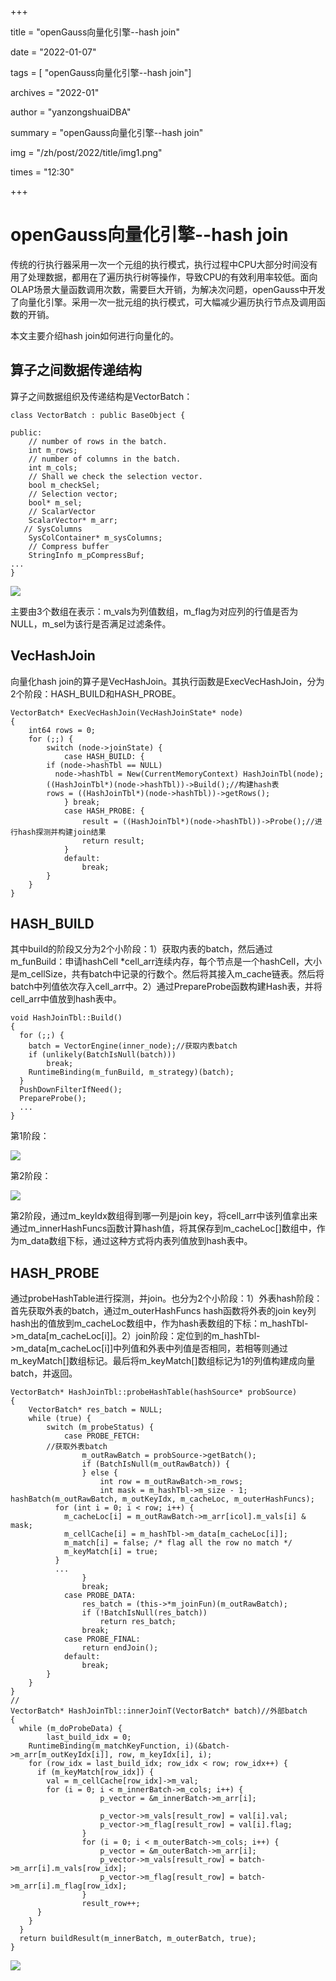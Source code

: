 +++

title =  "openGauss向量化引擎--hash join" 

date = "2022-01-07" 

tags = [ "openGauss向量化引擎--hash join"] 

archives = "2022-01" 

author = "yanzongshuaiDBA" 

summary = "openGauss向量化引擎--hash join"

img = "/zh/post/2022/title/img1.png" 

times = "12:30"

+++

# openGauss向量化引擎--hash join<a name="ZH-CN_TOPIC_0000001232574681"></a>

传统的行执行器采用一次一个元组的执行模式，执行过程中CPU大部分时间没有用了处理数据，都用在了遍历执行树等操作，导致CPU的有效利用率较低。面向OLAP场景大量函数调用次数，需要巨大开销，为解决次问题，openGauss中开发了向量化引擎。采用一次一批元组的执行模式，可大幅减少遍历执行节点及调用函数的开销。

本文主要介绍hash join如何进行向量化的。

## 算子之间数据传递结构<a name="section399332011400"></a>

算子之间数据组织及传递结构是VectorBatch：

```
class VectorBatch : public BaseObject {

public:
    // number of rows in the batch.
    int m_rows;
    // number of columns in the batch.
    int m_cols;
    // Shall we check the selection vector.
    bool m_checkSel;
    // Selection vector;
    bool* m_sel;
    // ScalarVector
    ScalarVector* m_arr;
   // SysColumns
    SysColContainer* m_sysColumns;
    // Compress buffer
    StringInfo m_pCompressBuf;
...
}
```

![](figures/主要由3个数组在表示.png)

主要由3个数组在表示：m\_vals为列值数组，m\_flag为对应列的行值是否为NULL，m\_sel为该行是否满足过滤条件。

## VecHashJoin<a name="section96181740174117"></a>

向量化hash join的算子是VecHashJoin。其执行函数是ExecVecHashJoin，分为2个阶段：HASH\_BUILD和HASH\_PROBE。

```
VectorBatch* ExecVecHashJoin(VecHashJoinState* node)
{
    int64 rows = 0;
    for (;;) {
        switch (node->joinState) {
            case HASH_BUILD: {
        if (node->hashTbl == NULL)
          node->hashTbl = New(CurrentMemoryContext) HashJoinTbl(node);
        ((HashJoinTbl*)(node->hashTbl))->Build();//构建hash表
        rows = ((HashJoinTbl*)(node->hashTbl))->getRows();
            } break;
            case HASH_PROBE: {
                result = ((HashJoinTbl*)(node->hashTbl))->Probe();//进行hash探测并构建join结果
                return result;
            }
            default:
                break;
        }
    }
}
```

## HASH\_BUILD<a name="section64014469421"></a>

其中build的阶段又分为2个小阶段：1）获取内表的batch，然后通过m\_funBuild：申请hashCell \*cell\_arr连续内存，每个节点是一个hashCell，大小是m\_cellSize，共有batch中记录的行数个。然后将其接入m\_cache链表。然后将batch中列值依次存入cell\_arr中。2）通过PrepareProbe函数构建Hash表，并将cell\_arr中值放到hash表中。

```
void HashJoinTbl::Build()
{
  for (;;) {
    batch = VectorEngine(inner_node);//获取内表batch
    if (unlikely(BatchIsNull(batch)))
        break;
    RuntimeBinding(m_funBuild, m_strategy)(batch);
  }
  PushDownFilterIfNeed();
  PrepareProbe();
  ...
}
```

第1阶段：

![](figures/第1阶段.png)

第2阶段：

![](figures/第2阶段.png)

第2阶段，通过m\_keyIdx数组得到哪一列是join key，将cell\_arr中该列值拿出来通过m\_innerHashFuncs函数计算hash值，将其保存到m\_cacheLoc\[\]数组中，作为m\_data数组下标，通过这种方式将内表列值放到hash表中。

## HASH\_PROBE<a name="section416964144412"></a>

通过probeHashTable进行探测，并join。也分为2个小阶段：1）外表hash阶段：首先获取外表的batch，通过m\_outerHashFuncs hash函数将外表的join key列hash出的值放到m\_cacheLoc数组中，作为hash表数组的下标：m\_hashTbl-\>m\_data\[m\_cacheLoc\[i\]\]。2）join阶段：定位到的m\_hashTbl-\>m\_data\[m\_cacheLoc\[i\]\]中列值和外表中列值是否相同，若相等则通过m\_keyMatch\[\]数组标记。最后将m\_keyMatch\[\]数组标记为1的列值构建成向量batch，并返回。

```
VectorBatch* HashJoinTbl::probeHashTable(hashSource* probSource)
{
    VectorBatch* res_batch = NULL;
    while (true) {
        switch (m_probeStatus) {
            case PROBE_FETCH:
        //获取外表batch
                m_outRawBatch = probSource->getBatch();
                if (BatchIsNull(m_outRawBatch)) {
                } else {
                    int row = m_outRawBatch->m_rows;
                    int mask = m_hashTbl->m_size - 1;
hashBatch(m_outRawBatch, m_outKeyIdx, m_cacheLoc, m_outerHashFuncs);
          for (int i = 0; i < row; i++) {
            m_cacheLoc[i] = m_outRawBatch->m_arr[icol].m_vals[i] & mask;
            m_cellCache[i] = m_hashTbl->m_data[m_cacheLoc[i]];
            m_match[i] = false; /* flag all the row no match */
            m_keyMatch[i] = true;
          }
          ...
                }
                break;
            case PROBE_DATA:
                res_batch = (this->*m_joinFun)(m_outRawBatch);
                if (!BatchIsNull(res_batch))
                    return res_batch;
                break;
            case PROBE_FINAL:
                return endJoin();
            default:
                break;
        }
    }
}
//
VectorBatch* HashJoinTbl::innerJoinT(VectorBatch* batch)//外部batch
{
  while (m_doProbeData) {
        last_build_idx = 0;
    RuntimeBinding(m_matchKeyFunction, i)(&batch->m_arr[m_outKeyIdx[i]], row, m_keyIdx[i], i);
    for (row_idx = last_build_idx; row_idx < row; row_idx++) {
      if (m_keyMatch[row_idx]) {
        val = m_cellCache[row_idx]->m_val;
        for (i = 0; i < m_innerBatch->m_cols; i++) {
                    p_vector = &m_innerBatch->m_arr[i];

                    p_vector->m_vals[result_row] = val[i].val;
                    p_vector->m_flag[result_row] = val[i].flag;
                }
                for (i = 0; i < m_outerBatch->m_cols; i++) {
                    p_vector = &m_outerBatch->m_arr[i];
                    p_vector->m_vals[result_row] = batch->m_arr[i].m_vals[row_idx];
                    p_vector->m_flag[result_row] = batch->m_arr[i].m_flag[row_idx];
                }
                result_row++;
      }
    }
  }
  return buildResult(m_innerBatch, m_outerBatch, true);
}
```

![](figures/outerBatch1.png)

